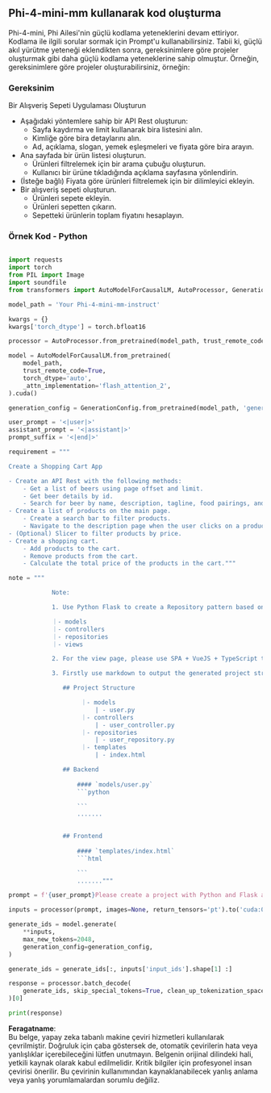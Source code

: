 ## **Phi-4-mini-mm kullanarak kod oluşturma**

Phi-4-mini, Phi Ailesi'nin güçlü kodlama yeteneklerini devam ettiriyor. Kodlama ile ilgili sorular sormak için Prompt'u kullanabilirsiniz. Tabii ki, güçlü akıl yürütme yeteneği eklendikten sonra, gereksinimlere göre projeler oluşturmak gibi daha güçlü kodlama yeteneklerine sahip olmuştur. Örneğin, gereksinimlere göre projeler oluşturabilirsiniz, örneğin:

### **Gereksinim**

Bir Alışveriş Sepeti Uygulaması Oluşturun

- Aşağıdaki yöntemlere sahip bir API Rest oluşturun:
    - Sayfa kaydırma ve limit kullanarak bira listesini alın.
    - Kimliğe göre bira detaylarını alın.
    - Ad, açıklama, slogan, yemek eşleşmeleri ve fiyata göre bira arayın.
- Ana sayfada bir ürün listesi oluşturun.
    - Ürünleri filtrelemek için bir arama çubuğu oluşturun.
    - Kullanıcı bir ürüne tıkladığında açıklama sayfasına yönlendirin.
- (İsteğe bağlı) Fiyata göre ürünleri filtrelemek için bir dilimleyici ekleyin.
- Bir alışveriş sepeti oluşturun.
    - Ürünleri sepete ekleyin.
    - Ürünleri sepetten çıkarın.
    - Sepetteki ürünlerin toplam fiyatını hesaplayın.

### **Örnek Kod - Python**


```python

import requests
import torch
from PIL import Image
import soundfile
from transformers import AutoModelForCausalLM, AutoProcessor, GenerationConfig,pipeline,AutoTokenizer

model_path = 'Your Phi-4-mini-mm-instruct'

kwargs = {}
kwargs['torch_dtype'] = torch.bfloat16

processor = AutoProcessor.from_pretrained(model_path, trust_remote_code=True)

model = AutoModelForCausalLM.from_pretrained(
    model_path,
    trust_remote_code=True,
    torch_dtype='auto',
    _attn_implementation='flash_attention_2',
).cuda()

generation_config = GenerationConfig.from_pretrained(model_path, 'generation_config.json')

user_prompt = '<|user|>'
assistant_prompt = '<|assistant|>'
prompt_suffix = '<|end|>'

requirement = """

Create a Shopping Cart App

- Create an API Rest with the following methods:
    - Get a list of beers using page offset and limit.
    - Get beer details by id.
    - Search for beer by name, description, tagline, food pairings, and price.
- Create a list of products on the main page.
    - Create a search bar to filter products.
    - Navigate to the description page when the user clicks on a product.
- (Optional) Slicer to filter products by price.
- Create a shopping cart.
    - Add products to the cart.
    - Remove products from the cart.
    - Calculate the total price of the products in the cart."""

note = """ 

            Note:

            1. Use Python Flask to create a Repository pattern based on the following structure to generate the files

            ｜- models
            ｜- controllers
            ｜- repositories
            ｜- views

            2. For the view page, please use SPA + VueJS + TypeScript to build

            3. Firstly use markdown to output the generated project structure (including directories and files), and then generate the  file names and corresponding codes step by step, output like this 

               ## Project Structure

                    ｜- models
                        | - user.py
                    ｜- controllers
                        | - user_controller.py
                    ｜- repositories
                        | - user_repository.py
                    ｜- templates
                        | - index.html

               ## Backend
                 
                   #### `models/user.py`
                   ```python

                   ```
                   .......
               

               ## Frontend
                 
                   #### `templates/index.html`
                   ```html

                   ```
                   ......."""

prompt = f'{user_prompt}Please create a project with Python and Flask according to the following requirements：\n{requirement}{note}{prompt_suffix}{assistant_prompt}'

inputs = processor(prompt, images=None, return_tensors='pt').to('cuda:0')

generate_ids = model.generate(
    **inputs,
    max_new_tokens=2048,
    generation_config=generation_config,
)

generate_ids = generate_ids[:, inputs['input_ids'].shape[1] :]

response = processor.batch_decode(
    generate_ids, skip_special_tokens=True, clean_up_tokenization_spaces=False
)[0]

print(response)

```

**Feragatname**:  
Bu belge, yapay zeka tabanlı makine çeviri hizmetleri kullanılarak çevrilmiştir. Doğruluk için çaba göstersek de, otomatik çevirilerin hata veya yanlışlıklar içerebileceğini lütfen unutmayın. Belgenin orijinal dilindeki hali, yetkili kaynak olarak kabul edilmelidir. Kritik bilgiler için profesyonel insan çevirisi önerilir. Bu çevirinin kullanımından kaynaklanabilecek yanlış anlama veya yanlış yorumlamalardan sorumlu değiliz.